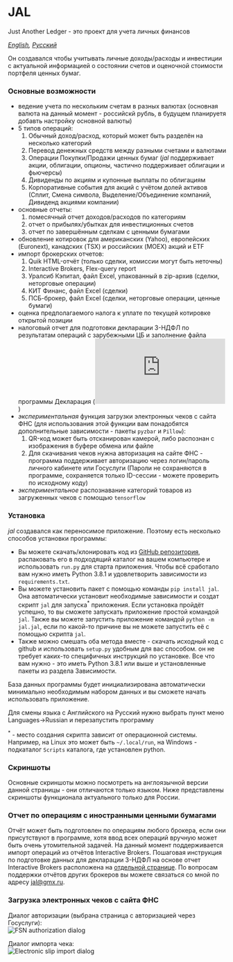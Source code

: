 # JAL
Just Another Ledger - это проект для учета личных финансов

*[English](https://github.com/titov-vv/jal/blob/master/docs/README.md), [Русский](https://github.com/titov-vv/jal/blob/master/docs/README.ru.md)*

Он создавался чтобы учитывать личные доходы/расходы и инвестиции с актуальной информацией о состоянии счетов и оценочной стоимости портфеля ценных бумаг.

### Основные возможности
- ведение учета по нескольким счетам в разных валютах (основная валюта на данный момент - российскй рубль, в будущем планируетя добавть настройку основной валюты)
- 5 типов операций: 
    1. Обычный доход/расход, который может быть разделён на несколько категорий
    2. Перевод денежных средств между разными счетами и валютами
    3. Операции Покупки/Продажи ценных бумаг (*jal* поддерживает акции, облигации, опционы, частично поддерживает облигации и фьючерсы)
    4. Дивиденды по акциям и купонные выплаты по облигациям
    5. Корпоративные события для акций с учётом долей активов (Сплит, Смена символа, Выделение/Объединение компаний, Дивиденд акциями компании)
- основные отчеты:
    1. помесячный отчет доходов/расходов по категориям
    2. отчет о прибылях/убытках для инвестиционных счетов
    3. отчет по завершённым сделкам с ценными бумагами
- обновление котировок для американских (Yahoo), европейских (Euronext), канадских (TSX) и российских (MOEX) акций и ETF  
- импорт брокерских отчетов:
    1. Quik HTML-отчёт (только сделки, комиссии могут быть неточны)
    2. Interactive Brokers, Flex-query report
    3. Уралсиб Кэпитал, файл Excel, упакованный в zip-архив (сделки, неторговые операции)
    4. КИТ Финанс, файл Excel (сделки)
    5. ПСБ-брокер, файл Excel (сделки, неторговые операции, ценные бумаги)
- оценка предполагаемого налога к уплате по текущей котировке открытой позиции 
- налоговый отчет для подготовки декларации 3-НДФЛ по результатам операций с зарубежными ЦБ и заполнение файла программы Декларация (![инструкция](https://github.com/titov-vv/jal/blob/master/docs/ru-tax-3ndfl/taxes.md))
- *экспериментальная* функция загрузки электронных чеков с сайта ФНС (для использования этой функции вам понадобятся дополнительные зависимости - пакеты `pyzbar` и `Pillow`):
    1. QR-код может быть отсканирован камерой, либо распознан с изображения в буфере обмена или файле
    2. Для скачивания чеков нужна авторизация на сайте ФНС - программа поддерживает авторизацию через логин/пароль личного кабинете или Госуслуги (Пароли не сохраняются в программе, сохраняется только ID-сессии - можете проверить по исходному коду)
- *экспериментальное* распознавание категорий товаров из загруженных чеков с помощью `tensorflow` 
    

### Установка
*jal* создавался как переносимое приложение. Поэтому есть несколько способов установки программы:
- Вы можете скачать/клонировать код из [GitHub репозитория](https://github.com/titov-vv/jal), распаковать его в подходящий каталог на вашем компьютере и использовать `run.py` для старта приложения.
Чтобы всё сработало вам нужно иметь Python 3.8.1 и удовлетворить зависимости из `requirements.txt`.
- Вы можете установить пакет с помощью команды `pip install jal`. Она автоматически установит необходимые зависимости и создат скрипт `jal` для запуска<sup>*</sup> приложения.
Если установка пройдёт успешно, то вы сможете запускать приложение простой командой `jal`.
Также вы можете запустить приложение командой `python -m jal.jal`, если по какой-то причине вы не можете запустить её с помощью скрипта `jal`.
- Также можно смешать оба метода вместе - скачать исходный код с github и использовать `setup.py` удобным для вас способом.
он не требует каких-то специфичных инструкций по установке. Все что вам нужно - это иметь Python 3.8.1 или выше и установленные пакеты из раздела Зависимости.

База данных программы будет инициализирована автоматически минимально необходимым набором данных и вы сможете начать использовать приложение.

Для смены языка с Английского на Русский нужно выбрать пункт меню Languages->Russian и перезапустить программу

<sup>*</sup> - место создания скрипта зависит от операционной системы. Например, на Linux это может быть `~/.local/run`, на Windows - подкаталог `Scripts` каталога, где установлен python.

### Скриншоты
Основные скриншоты можно посмотреть на англоязычной версии данной страницы - они отличаются только языком.
Ниже представлены скриншоты функционала актуального только для России.

### Отчет по операциям с иностранными ценными бумагами

Отчёт может быть подготовлен по операциям любого брокера, если они присутствуют в программе, хотя ввод всех операций вручную может быть очень утомительной задачей.
На данный момент поддерживается импорт операций из отчётов Interactive Brokers. Пошаговая инструкция по подготовке данных для декларации 3-НДФЛ на основе отчет Interactive Brokers расположена на [отдельной странице](https://github.com/titov-vv/jal/blob/master/docs/ru-tax-3ndfl/taxes.md).
По вопросам поддержки отчётов других брокеров вы можете связаться со мной по адресу [jal@gmx.ru](mailto:jal@gmx.ru?subject=%5BJAL%5D%20Reports%20import).

### Загрузка электронных чеков с сайта ФНС

Диалог авторизации (выбрана страница с авторизацией через Госуслуги):  
![FSN authorization dialog](https://github.com/titov-vv/jal/blob/master/docs/img/fns_auth_dialog.png?raw=true)

Диалог импорта чека:  
![Electronic slip import dialog](https://github.com/titov-vv/jal/blob/master/docs/img/slip_import.png?raw=true) 

